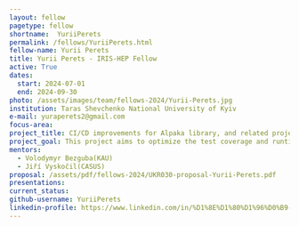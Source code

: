 ```yaml
---
layout: fellow
pagetype: fellow
shortname:  YuriiPerets
permalink: /fellows/YuriiPerets.html
fellow-name: Yurii Perets
title: Yurii Perets - IRIS-HEP Fellow
active: True
dates:
  start: 2024-07-01
  end: 2024-09-30
photo: /assets/images/team/fellows-2024/Yurii-Perets.jpg
institution: Taras Shevchenko National University of Kyiv
e-mail: yuraperets2@gmail.com
focus-area:
project_title: CI/CD improvements for Alpaka library, and related projects
project_goal: This project aims to optimize the test coverage and runtime of alpaka
mentors:
  - Volodymyr Bezguba(KAU)
  - Jiří Vyskočil(CASUS)
proposal: /assets/pdf/fellows-2024/UKR030-proposal-Yurii-Perets.pdf
presentations:
current_status:
github-username: YuriiPerets
linkedin-profile: https://www.linkedin.com/in/%D1%8E%D1%80%D1%96%D0%B9-%D0%BF%D0%B5%D1%80%D0%B5%D1%86-4977bb229/
---
```

